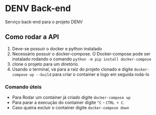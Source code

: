 # DENV Back-end
Serviço back-end para o projeto DENV

## Como rodar a API
1. Deve-se possuir o docker e python instalado
2. Necessário possuir o docker-compose. O Docker-compose pode ser instalado rodando o comando `python -m pip install docker-compose`
3. clone o projeto para um diretório.
4. Usando o terminal, vá para a raiz do projeto clonado e digite `docker-compose up --build` para criar o container e logo em seguida roda-lo

### Comando úteis
* Para  Rodar um container já criado digite  `docker-compose up`
* Para parar a execução do container digite `^C` - `CTRL + C`.
* Caso queira excluir o container digite   `docker-compose down`
